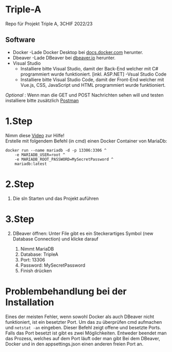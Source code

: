 # Triple-A
Repo für Projekt Triple A, 3CHIF 2022/23


## Software
- Docker
    -Lade Docker Desktop bei [docs.docker.com](https://docs.docker.com/desktop/install/windows-install/) herunter. <br>
- Dbeaver
    -Lade DBeaver bei [dbeaver.io](https://dbeaver.io/) herunter. <br>
- Visual Studio
    - Installiere bitte Visual Studio, damit der Back-End welcher mit C# programmiert wurde funktioniert. [inkl. ASP.NET]
-Vsual Studio Code
    - Installiere bitte Visual Studio Code, damit der Front-End welcher mit Vue.js, CSS, JavaScript und HTML programmiert wurde funktioniert.

*Optional* :
  Wenn man die GET und POST Nachrichten sehen will und testen installiere bitte zusätzlich [Postman](https://www.postman.com/downloads/)


# 1.Step
Nimm diese [Video](https://youtu.be/ekmGqHBVNTM) zur Hilfe! <br>
Erstelle mit folgendem Befehl (in cmd) einen Docker Container von MariaDb:

```
docker run --name mariadb -d -p 13306:3306 ^
    -e MARIADB_USER=root ^
    -e MARIADB_ROOT_PASSWORD=MySecretPassword ^
    mariadb:latest
```

# 2.Step

1. Die sln Starten und das Projekt auführen


# 3.Step

2. DBeaver öffnen: 
Unter File gibt es ein Steckerartiges Symbol (new Database Connection) und klicke darauf

    1. Nimmt MariaDB
    2. Database: TripleA
    3. Port: 13306
    4. Password: MySecretPassword
    5. Finish drücken



# Problembehandlung bei der Installation
Eines der meisten Fehler, wenn sowohl Docker als auch DBeaver nicht funktioniert, ist ein besetzter Port. Um das zu überprüfen cmd aufmachen und ```netstat -an``` eingeben. Dieser Befehl zeigt offene und besetzte Ports. Falls das Port besetzt ist gibt es zwei Möglichkeiten. Entweder beendet man das Prozess, welches auf dem Port läuft oder man gibt Bei dem DBeaver, Docker und in den appsettings.json einen anderen freien Port an.






